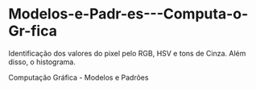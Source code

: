 # Modelos-e-Padr-es---Computa-o-Gr-fica
Identificação dos valores do pixel pelo RGB, HSV e tons de Cinza. Além disso, o histograma.

Computação Gráfica - Modelos e Padrões
